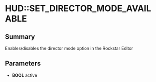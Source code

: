 # HUD::SET_DIRECTOR_MODE_AVAILABLE

## Summary
Enables/disables the director mode option in the Rockstar Editor

## Parameters
* **BOOL** active